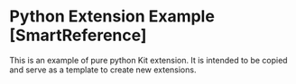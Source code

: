 # Python Extension Example [SmartReference]

This is an example of pure python Kit extension. It is intended to be copied and serve as a template to create new extensions.

